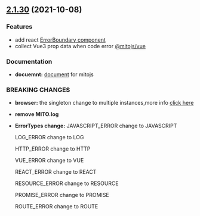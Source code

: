 ## [2.1.30](https://github.com/mitojs/mitojs/compare/2.1.19...2.1.30) (2021-10-08)

### Features
* add react [ErrorBoundary component](https://mitojs.github.io/mito-doc/#/sdk/guide/react#add-errorboundary)
* collect Vue3 prop data when code error [@mitojs/vue](https://mitojs.github.io/mito-doc/#/sdk/guide/vue#vue3x)


### Documentation

* **docuemnt:** [document](https://mitojs.github.io/mito-doc/#/) for mitojs

### BREAKING CHANGES

* **browser:** the singleton change to multiple instances,more info [click here](https://mitojs.github.io/mito-doc/#/sdk/guide/basic-configuration#multiple-instances)
* **remove MITO.log**
* **ErrorTypes change:**
  JAVASCRIPT_ERROR change to JAVASCRIPT

  LOG_ERROR change to LOG

  HTTP_ERROR change to HTTP

  VUE_ERROR change to VUE

  REACT_ERROR change to REACT

  RESOURCE_ERROR change to RESOURCE

  PROMISE_ERROR change to PROMISE

  ROUTE_ERROR change to ROUTE


